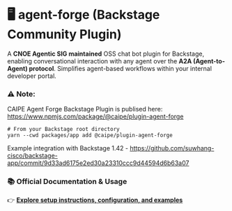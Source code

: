 # 🖥️ agent-forge (Backstage Community Plugin)

A **CNOE Agentic SIG maintained** OSS chat bot plugin for Backstage, enabling conversational interaction with any agent over the **A2A (Agent-to-Agent) protocol**. Simplifies agent-based workflows within your internal developer portal.

### ⚠️ Note:

CAIPE Agent Forge Backstage Plugin is publised here: https://www.npmjs.com/package/@caipe/plugin-agent-forge

```
# From your Backstage root directory
yarn --cwd packages/app add @caipe/plugin-agent-forge
```

Example integration with Backstage 1.42 - https://github.com/suwhang-cisco/backstage-app/commit/9d33ad6175e2ed30a23310ccc9d44594d6b63a07

### 📚 **Official Documentation & Usage**

👉 [**Explore setup instructions, configuration, and examples**](https://github.com/backstage/community-plugins/tree/main/workspaces/agent-forge)
